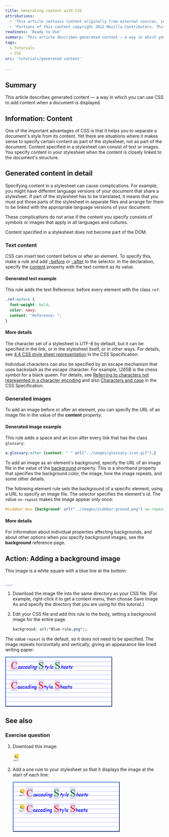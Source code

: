 ```yaml
---
title: Generating content with CSS
attributions:
  - 'This article contains content originally from external sources, including ones licensed under the CC-BY-SA license. [![cc-by-sa-small-wpd.png](/assets/public/c/c8/cc-by-sa-small-wpd.png)](http://creativecommons.org/licenses/by-sa/3.0/us/)'
  - 'Portions of this content copyright 2012 Mozilla Contributors. This article contains work licensed under the Creative Commons Attribution-Sharealike License v2.5 or later. The original work is available at Mozilla Developer Network: [Article](https://developer.mozilla.org/en-US/docs/CSS/Getting_Started/Content)'
readiness: 'Ready to Use'
summary: 'This article describes generated content — a way in which you can use CSS to add content when a document is displayed.'
tags:
  - Tutorials
  - CSS
uri: 'tutorials/generated content'

---
```

## Summary

This article describes generated content — a way in which you can use CSS to add content when a document is displayed.

## Information: Content

One of the important advantages of CSS is that it helps you to separate a document's style from its content. Yet there are situations where it makes sense to specify certain content as part of the stylesheet, not as part of the document. Content specified in a stylesheet can consist of text or images. You specify content in your stylesheet when the content is closely linked to the document's structure.

## Generated content in detail

Specifying content in a stylesheet can cause complications. For example, you might have different language versions of your document that share a stylesheet. If part of the stylesheet has to be translated, it means that you must put those parts of the stylesheet in separate files and arrange for them to be linked with the appropriate language versions of your document.

These complications do not arise if the content you specify consists of symbols or images that apply in all languages and cultures.

Content specified in a stylesheet does not become part of the DOM.

### Text content

CSS can insert text content before or after an element. To specify this, make a rule and add [::before](https://docs.webplatform.org/wiki/css/selectors/pseudo-elements/::before) or [::after](https://docs.webplatform.org/wiki/css/selectors/pseudo-elements/::after) to the selector. In the declaration, specify the [content](/css/properties/content) property with the text content as its value.

#### Generated text example

This rule adds the text Reference: before every element with the class `ref`:

``` css
.ref:before {
  font-weight: bold;
  color: navy;
  content: "Reference: ";
}
```

#### More details

The character set of a stylesheet is UTF-8 by default, but it can be specified in the link, or in the stylesheet itself, or in other ways. For details, see [4.4 CSS style sheet representation](http://www.w3.org/TR/CSS21/syndata.html#q23) in the CSS Specification.

Individual characters can also be specified by an escape mechanism that uses backslash as the escape character. For example, \\265B is the chess symbol for a black queen. For details, see [Referring to characters not represented in a character encoding](http://www.w3.org/TR/CSS21/syndata.html#q24) and also [Characters and case](http://www.w3.org/TR/CSS21/syndata.html#q6) in the CSS Specification.

### Generated images

To add an image before or after an element, you can specify the URL of an image file in the value of the **content** property.

#### Generated image example

This rule adds a space and an icon after every link that has the class `glossary`:

``` css
a.glossary:after {content: " " url("../images/glossary-icon.gif");}
```

 To add an image as an element's background, specify the URL of an image file in the value of the [background](/css/properties/background) property. This is a shorthand property that specifies the background color, the image, how the image repeats, and some other details.

The following element rule sets the background of a specific element, using a URL to specify an image file. The selector specifies the element's id. The value `no-repeat` makes the image appear only once:

``` css
#sidebar-box {background: url("../images/sidebar-ground.png") no-repeat;}
```

#### More details

For information about individual properties affecting backgrounds, and about other options when you specify background images, see the **background** reference page.

## Action: Adding a background image

This image is a white square with a blue line at the bottom:

![Blue-rule.png](/assets/public/d/d3/Blue-rule.png)

1.  Download the image file into the same directory as your CSS file. (For example, right-click it to get a context menu, then choose Save Image As and specify the directory that you are using for this tutorial.)

2.  Edit your CSS file and add this rule to the body, setting a background image for the entire page.

    ``` css
    background: url("Blue-rule.png");
    ```

The value `repeat` is the default, so it does not need to be specified. The image repeats horizontally and vertically, giving an appearance like lined writing paper:

![Blue-rule-ground.png](/assets/public/9/93/Blue-rule-ground.png)

## See also

### Exercise question

1.  Download this image:

    ![Yellow-pin.png](/assets/public/9/98/Yellow-pin.png)

2.  Add a one rule to your stylesheet so that it displays the image at the start of each line:

    ![Blue-rule-ground-2.png](/assets/public/a/a2/Blue-rule-ground-2.png)


